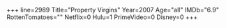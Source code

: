 +++
line=2989
Title="Property Virgins"
Year=2007
Age="all"
IMDb="6.9"
RottenTomatoes=""
Netflix=0
Hulu=1
PrimeVideo=0
Disney=0
+++

